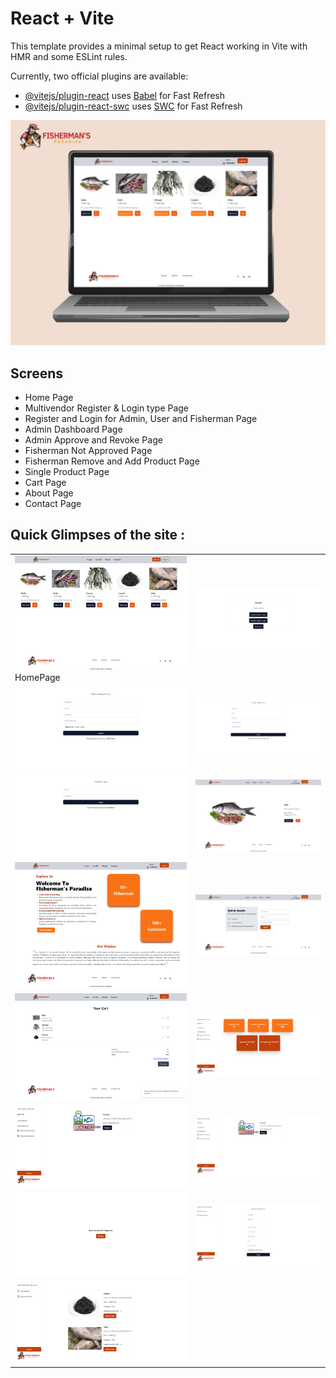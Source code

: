 # React + Vite

This template provides a minimal setup to get React working in Vite with HMR and some ESLint rules.

Currently, two official plugins are available:

- [@vitejs/plugin-react](https://github.com/vitejs/vite-plugin-react/blob/main/packages/plugin-react/README.md) uses [Babel](https://babeljs.io/) for Fast Refresh
- [@vitejs/plugin-react-swc](https://github.com/vitejs/vite-plugin-react-swc) uses [SWC](https://swc.rs/) for Fast Refresh



<img src="./ScreenShots/Fisherman's_Paradise.jpg" alt="Home Page"/>

 <br />

## Screens
- Home Page
- Multivendor Register & Login type Page
- Register and Login for Admin, User and Fisherman Page
- Admin Dashboard Page
- Admin Approve and Revoke Page
- Fisherman Not Approved Page
- Fisherman Remove and Add Product Page
- Single Product Page
- Cart Page
- About Page
- Contact Page
  <br />

## Quick Glimpses of the site :

 <table>
  <tr>
    <td><img src="./ScreenShots/HomePage.png" alt="HomePage" /> HomePage</td>
    <td><img src="./ScreenShots/Reistration_Login_Type.png" alt="ReistrationLoginTypePage" /></td>
  </tr>
  <tr>
    <td><img src="./ScreenShots/Fisherman_register.png" alt="FishermanRegisterPage" /></td>
    <td><img src="./ScreenShots/Customer_Register.png" alt="CustomerRegisterPage" /></td>
  </tr>
  <tr>
    <td><img src="./ScreenShots/Customer_Login.png" alt="LoginPage" /></td>
    <td><img src="./ScreenShots/Customer_SingleProductPage.png" alt="SingleProductPage" /></td>
  </tr>
<tr>
    <td><img src="./ScreenShots/About.png" alt="AboutPage" /></td>
    <td><img src="./ScreenShots/Contact.png" alt="ContactPage" /></td>
  </tr>
<tr>
    <td><img src="./ScreenShots/Cusotmer_Cart.png" alt="CartPage" /></td>
    <td><img src="./ScreenShots/Admin_Dashboard.png" alt="AdminDashboardPage" /></td>
  </tr>
<tr>
    <td><img src="./ScreenShots/Admin_Approval.png" alt="AdminApprovePage" /></td>
    <td><img src="./ScreenShots/Admin_Revoke.png" alt="AdminRevokePage" /></td>
  </tr>
<tr>
    <td><img src="./ScreenShots/Fisherman_NotApproved.png" alt="Fisherman_NotApproved" /></td>
    <td><img src="./ScreenShots/Fisherman_AddProduct.png" alt="AddProductPage" /></td>
  </tr>
<tr>
    <td><img src="./ScreenShots/Fisherman_RemoveProduct.png" alt="RemoveProductPage" /></td>
  </tr>
 </table>

